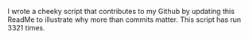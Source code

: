 I wrote a cheeky script that contributes to my Github by updating this ReadMe to illustrate why more than commits matter. This script has run 3321 times.